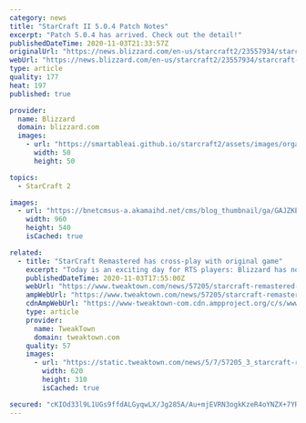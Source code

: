 ```yaml
---
category: news
title: "StarCraft II 5.0.4 Patch Notes"
excerpt: "Patch 5.0.4 has arrived. Check out the detail!"
publishedDateTime: 2020-11-03T21:33:57Z
originalUrl: "https://news.blizzard.com/en-us/starcraft2/23557934/starcraft-ii-5-0-4-patch-notes"
webUrl: "https://news.blizzard.com/en-us/starcraft2/23557934/starcraft-ii-5-0-4-patch-notes"
type: article
quality: 177
heat: 197
published: true

provider:
  name: Blizzard
  domain: blizzard.com
  images:
    - url: "https://smartableai.github.io/starcraft2/assets/images/organizations/blizzard.com-50x50.jpg"
      width: 50
      height: 50

topics:
  - StarCraft 2

images:
  - url: "https://bnetcmsus-a.akamaihd.net/cms/blog_thumbnail/ga/GAJZKEC09RPX1554829654442.jpg"
    width: 960
    height: 540
    isCached: true

related:
  - title: "StarCraft Remastered has cross-play with original game"
    excerpt: "Today is an exciting day for RTS players: Blizzard has not only released StarCraft and its Broodwar expansion for free in celebration of StarCraft: Remastered, but they've also revealed both the ..."
    publishedDateTime: 2020-11-03T17:55:00Z
    webUrl: "https://www.tweaktown.com/news/57205/starcraft-remastered-cross-play-original-game/index.html"
    ampWebUrl: "https://www.tweaktown.com/news/57205/starcraft-remastered-cross-play-original-game/amp.html"
    cdnAmpWebUrl: "https://www-tweaktown-com.cdn.ampproject.org/c/s/www.tweaktown.com/news/57205/starcraft-remastered-cross-play-original-game/amp.html"
    type: article
    provider:
      name: TweakTown
      domain: tweaktown.com
    quality: 57
    images:
      - url: "https://static.tweaktown.com/news/5/7/57205_3_starcraft-remastered-cross-play-original-game.jpg"
        width: 620
        height: 310
        isCached: true

secured: "cKIOd33l9L1UGs9ffdALGyqwLX/Jg285A/Au+mjEVRN3ogkKzeR4oYNZX+7YR9Cxmc9j0TNZO1MrnnCzjnT0TcHlU8Dv3GaBkKT9MBEJJew8Fw2XokOEeJ0YdRQtKZRnvFcVhQqMDTLaU8PZOBMfduHcltFSGpe7ZXNMTwPIuQ/zwqX7p1OscjccGh0TW9ekzAF+aKW/UkRih19k6d7P3QV5TiTm9ddaI3NOKfUag6McJ+c3vIJJKlyAwfFEkIMXrG/a6C0GqswOKGwD2c64sy496Jp9oZywy76xLVm23PdGTwSavgT7Svd1o+MXN+NUPxIyDgeNi3nxEVzILf7fSnDtWz3bgjkRVYwU3s2cRsU=;t2omK8zA5ehoTUtyvksR2w=="
---
```


